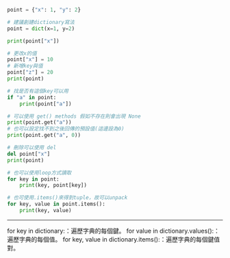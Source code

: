 ```python
point = {"x": 1, "y": 2}

# 建議創建dictionary寫法
point = dict(x=1, y=2)

print(point["x"])

# 更改x的值
point["x"] = 10
# 新增key與值
point["z"] = 20
print(point)

# 找是否有這個key可以用
if "a" in point:
    print(point["a"])

# 可以使用 get() methods 假如不存在則會出現 None
print(point.get("a"))
# 也可以設定找不到之後回傳的預設值(這邊設為0)
print(point.get("a", 0))

# 刪除可以使用 del
del point["x"]
print(point)

# 也可以使用loop方式讀取
for key in point:
    print(key, point[key])

# 也可使用.items()來得到tuple，故可以unpack
for key, value in point.items():
    print(key, value)
```

---

for key in dictionary:：遍歷字典的每個鍵。
for value in dictionary.values():：遍歷字典的每個值。
for key, value in dictionary.items():：遍歷字典的每個鍵值對。
